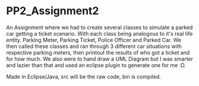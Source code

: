 # PP2_Assignment2
An Assignment where we had to create several classes to simulate a parked car getting a ticket scenario. With each class being analogous to it's real life entity. Parking Meter, Parking Ticket, Police Officer and Parked Car. We then called these classes and ran through 3 different car situations with respective parking meters, then printout the results of who got a ticket and for how much. We also were to hand draw a UML Diagram but I was smarter and lazier than that and used an eclipse plugin to generate one for me :D.


Made in Eclipse/Java, src will be the raw code, bin is compiled.
